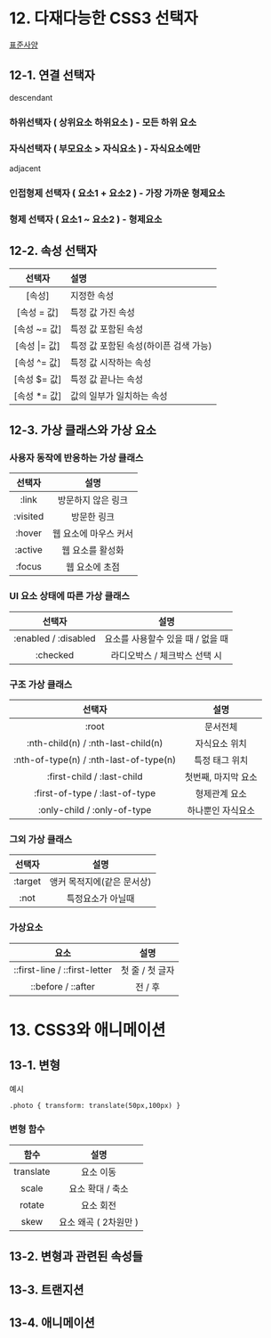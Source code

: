 # 12. 다재다능한 CSS3 선택자

[표준사양](http://www.w3.org/TR/css3-selectors)

## 12-1. 연결 선택자

descendant

### 하위선택자 ( 상위요소 하위요소 ) - 모든 하위 요소

### 자식선택자 ( 부모요소 > 자식요소 ) - 자식요소에만

adjacent

### 인접형제 선택자 ( 요소1 + 요소2 ) - 가장 가까운 형제요소

### 형제 선택자 ( 요소1 ~ 요소2 ) - 형제요소

## 12-2. 속성 선택자

|선택자|설명|
|:--:|:--|
|[속성]|지정한 속성|
|[속성 = 값]|특정 값 가진 속성|
|[속성 ~= 값]|특정 값 포함된 속성|
|[속성 \|= 값]|특정 값 포함된 속성(하이픈 검색 가능)|
|[속성 ^= 값]|특정 값 시작하는 속성|
|[속성 $= 값]|특정 값 끝나는 속성|
|[속성 *= 값]|값의 일부가 일치하는 속성|

## 12-3. 가상 클래스와 가상 요소

### 사용자 동작에 반응하는 가상 클래스
 
 |선택자|설명|
 |:--:|:--:|
 |:link | 방문하지 않은 링크|
 |:visited| 방문한 링크|
 |:hover| 웹 요소에 마우스 커서|
 |:active|웹 요소를 활성화|
 |:focus|웹 요소에 초점|

### UI 요소 상태에 따른 가상 클래스

|선택자|설명|
|:--:|:--:|
|:enabled / :disabled|요소를 사용할수 있을 때 / 없을 때|
|:checked| 라디오박스 / 체크박스 선택 시|

### 구조 가상 클래스

|선택자|설명|
|:--:|:--:|
|:root| 문서전체|
|:nth-child(n) / :nth-last-child(n)|자식요소 위치|
|:nth-of-type(n) / :nth-last-of-type(n)|특정 태그 위치|
|:first-child / :last-child|첫번째, 마지막 요소|
|:first-of-type / :last-of-type|형제관계 요소|
|:only-child / :only-of-type|하나뿐인 자식요소|

### 그외 가상 클래스

|선택자|설명|
|:--:|:--:|
|:target| 앵커 목적지에(같은 문서상) |
|:not| 특정요소가 아닐때|

### 가상요소

|요소|설명|
|:--:|:--:|
|::first-line / ::first-letter| 첫 줄 / 첫 글자|
|::before / ::after| 전 / 후 |


# 13. CSS3와 애니메이션

## 13-1. 변형

예시
```
.photo { transform: translate(50px,100px) }
```

### 변형 함수

함수|설명
:--:|:--:
translate|요소 이동
scale|요소 확대 / 축소
rotate|요소 회전
skew|요소 왜곡 ( 2차원만 )


## 13-2. 변형과 관련된 속성들

## 13-3. 트랜지션

## 13-4. 애니메이션